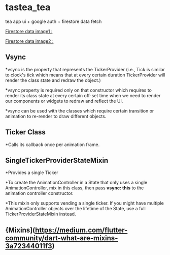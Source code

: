 
# tastea_tea

tea app ui + google auth + firestore data fetch

[Firestore data image1 :](https://ibb.co/KGtfb7R)

[Firestore data image2 :](https://ibb.co/196HcvH)

## Vsync 

*vsync is the property that represents the TickerProvider (i.e., Tick is similar to clock's tick which means that at every certain duration TickerProvider will render the class state and redraw the object.)

*vsync property is required only on that constructor which requires to render its class state at every certain off-set time when we need to render our components or widgets to redraw and reflect the UI.

*vsync can be used with the classes which require certain transition or animation to re-render to draw different objects.


## Ticker Class
*Calls its callback once per animation frame.

## SingleTickerProviderStateMixin
*Provides a single Ticker 

*To create the AnimationController in a State that only uses a single AnimationController, mix in this class, then pass **vsync: this** to the animation controller constructor.

*This mixin only supports vending a single ticker. If you might have multiple AnimationController objects over the lifetime of the State, use a full TickerProviderStateMixin instead.

## {Mixins](https://medium.com/flutter-community/dart-what-are-mixins-3a72344011f3)
